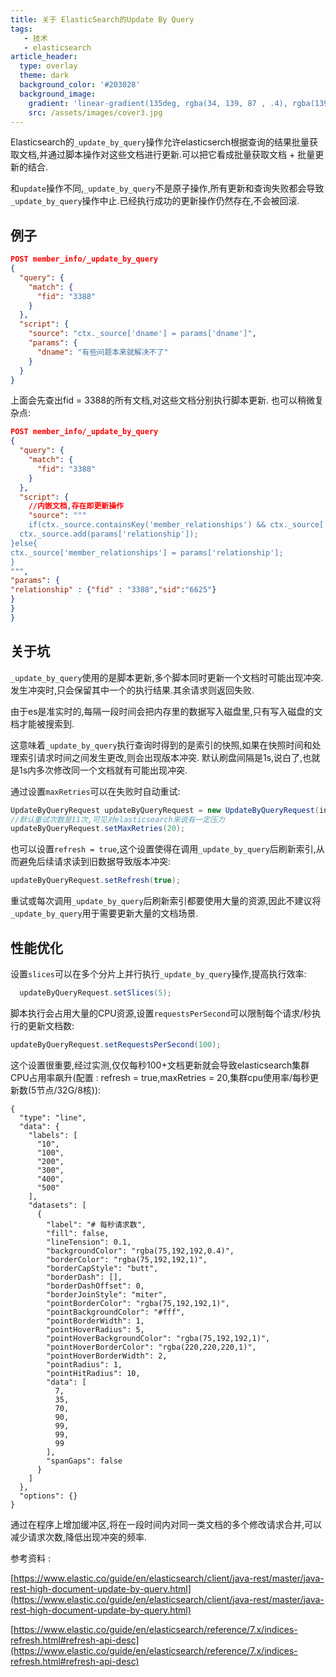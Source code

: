 ```yaml
---
title: 关于 ElasticSearch的Update By Query
tags: 
   - 技术
   - elasticsearch
article_header:
  type: overlay
  theme: dark 
  background_color: '#203028'
  background_image:
    gradient: 'linear-gradient(135deg, rgba(34, 139, 87 , .4), rgba(139, 34, 139, .4))'
    src: /assets/images/cover3.jpg
---
```


Elasticsearch的`_update_by_query`操作允许elasticserch根据查询的结果批量获取文档,并通过脚本操作对这些文档进行更新.可以把它看成批量获取文档 + 批量更新的结合.

<!--more-->

和`update`操作不同,`_update_by_query`不是原子操作,所有更新和查询失败都会导致`_update_by_query`操作中止.已经执行成功的更新操作仍然存在,不会被回滚.

## 例子

```json
POST member_info/_update_by_query
{
  "query": {
    "match": {
      "fid": "3388"
    }
  },
  "script": {
    "source": "ctx._source['dname'] = params['dname']",
    "params": {
      "dname": "有些问题本来就解决不了"
    }
  }
}
```

上面会先查出fid = 3388的所有文档,对这些文档分别执行脚本更新.
也可以稍微复杂点:

```json
POST member_info/_update_by_query
{
  "query": {
    "match": {
      "fid": "3388"
    }
  },
  "script": {
    //内嵌文档,存在即更新操作
    "source": """
    if(ctx._source.containsKey('member_relationships') && ctx._source['member_relationships'].size() > 0 )    {
  ctx._source.add(params['relationship']);
}else{
ctx._source['member_relationships'] = params['relationship'];
}
""",
"params": {
"relationship" : {"fid" : "3388","sid":"6625"}
}
}
}
```

## 关于坑
`_update_by_query`使用的是脚本更新,多个脚本同时更新一个文档时可能出现冲突.发生冲突时,只会保留其中一个的执行结果.其余请求则返回失败.

由于es是准实时的,每隔一段时间会把内存里的数据写入磁盘里,只有写入磁盘的文档才能被搜索到.

这意味着`_update_by_query`执行查询时得到的是索引的快照,如果在快照时间和处理索引请求时间之间发生更改,则会出现版本冲突.
默认刷盘间隔是1s,说白了,也就是1s内多次修改同一个文档就有可能出现冲突.

通过设置`maxRetries`可以在失败时自动重试:

```java
UpdateByQueryRequest updateByQueryRequest = new UpdateByQueryRequest(index);
//默认重试次数是11次,可见对elasticsearch来说有一定压力
updateByQueryRequest.setMaxRetries(20);
```

也可以设置`refresh = true`,这个设置使得在调用`_update_by_query`后刷新索引,从而避免后续请求读到旧数据导致版本冲突:

```java
updateByQueryRequest.setRefresh(true);
```

重试或每次调用`_update_by_query`后刷新索引都要使用大量的资源,因此不建议将`_update_by_query`用于需要更新大量的文档场景.



## 性能优化

设置`slices`可以在多个分片上并行执行`_update_by_query`操作,提高执行效率:

```java
  updateByQueryRequest.setSlices(5);
```

脚本执行会占用大量的CPU资源,设置`requestsPerSecond`可以限制每个请求/秒执行的更新文档数:

```java
updateByQueryRequest.setRequestsPerSecond(100);
```
这个设置很重要,经过实测,仅仅每秒100+文档更新就会导致elasticsearch集群CPU占用率飙升(配置 : refresh = true,maxRetries = 20,集群cpu使用率/每秒更新数(5节点/32G/8核)):




```chart
{
  "type": "line",
  "data": {
    "labels": [
      "10",
      "100",
      "200",
      "300",
      "400",
      "500"
    ],
    "datasets": [
      {
        "label": "# 每秒请求数",
        "fill": false,
        "lineTension": 0.1,
        "backgroundColor": "rgba(75,192,192,0.4)",
        "borderColor": "rgba(75,192,192,1)",
        "borderCapStyle": "butt",
        "borderDash": [],
        "borderDashOffset": 0,
        "borderJoinStyle": "miter",
        "pointBorderColor": "rgba(75,192,192,1)",
        "pointBackgroundColor": "#fff",
        "pointBorderWidth": 1,
        "pointHoverRadius": 5,
        "pointHoverBackgroundColor": "rgba(75,192,192,1)",
        "pointHoverBorderColor": "rgba(220,220,220,1)",
        "pointHoverBorderWidth": 2,
        "pointRadius": 1,
        "pointHitRadius": 10,
        "data": [
          7,
          35,
          70,
          90,
          99,
          99,
          99
        ],
        "spanGaps": false
      }
    ]
  },
  "options": {}
}
```


通过在程序上增加缓冲区,将在一段时间内对同一类文档的多个修改请求合并,可以减少请求次数,降低出现冲突的频率.




参考资料 :



[https://www.elastic.co/guide/en/elasticsearch/client/java-rest/master/java-rest-high-document-update-by-query.html](https://www.elastic.co/guide/en/elasticsearch/client/java-rest/master/java-rest-high-document-update-by-query.html)



[https://www.elastic.co/guide/en/elasticsearch/reference/7.x/indices-refresh.html#refresh-api-desc](https://www.elastic.co/guide/en/elasticsearch/reference/7.x/indices-refresh.html#refresh-api-desc)
